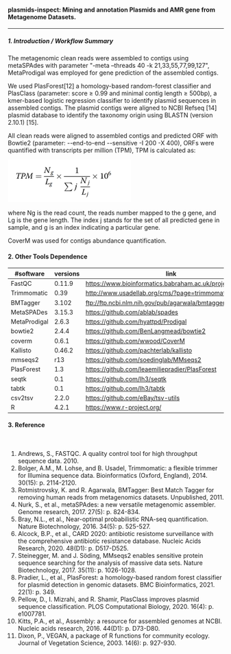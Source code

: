 ####  plasmids-inspect: Mining and annotation Plasmids and AMR gene from Metagenome Datasets.

<hr>

##### 1. **Introduction / Workflow Summary**

The metagenomic clean reads were assembled to contigs using metaSPAdes with parameter "-meta –threads 40 -k 21,33,55,77,99,127", MetaProdigal was employed for gene prediction of the assembled contigs. 

We used PlasForest[12] a homology-based random-forest classifier and PlasClass (parameter: score ≥ 0.99 and minimal contig length ≥ 500bp), a kmer-based  logistic regression classifier to identify plasmid sequences in assembled contigs. The plasmid contigs were aligned to NCBI Refseq [14] plasmid database to identify the taxonomy origin using BLASTN (version 2.10.1) [15]. 

All clean reads were aligned to assembled contigs and predicted ORF with Bowtie2 (parameter: --end-to-end --sensitive -I 200 -X 400), ORFs were quantified with transcripts per million (TPM), TPM is calculated as:

![TPM](./images/TPM.png)

where Ng is the read count, the reads number mapped to the g gene, and Lg is the gene length. The index j stands for the set of all predicted gene in sample, and g is an index indicating a particular gene.

CoverM was used for contigs abundance quantification.


#### 2. **Other Tools Dependence**

| #software    	| versions 	| link                                                       	|
|--------------	|----------	|------------------------------------------------------------	|
| FastQC       	| 0.11.9   	| https://www.bioinformatics.babraham.ac.uk/projects/fastqc/ 	|
| Trimmomatic  	| 0.39     	| http://www.usadellab.org/cms/?page=trimmomatic             	|
| BMTagger     	| 3.102    	| ftp://ftp.ncbi.nlm.nih.gov/pub/agarwala/bmtagger/          	|
| MetaSPADes   	| 3.15.3   	| https://github.com/ablab/spades                            	|
| MetaProdigal 	| 2.6.3    	| https://github.com/hyattpd/Prodigal                        	|
| bowtie2      	| 2.4.4    	| https://github.com/BenLangmead/bowtie2                     	|
| coverm     	| 0.6.1   	| https://github.com/wwood/CoverM                            	|
| Kallisto     	| 0.46.2   	| https://github.com/pachterlab/kallisto                        |
| mmseqs2      	| r13      	| https://github.com/soedinglab/MMseqs2                      	|
| PlasForest   	| 1.3      	| https://github.com/leaemiliepradier/PlasForest             	|
| seqtk    	    | 0.1      	| https://github.com/lh3/seqtk                              	|
| tabtk      	| 0.1      	| https://github.com/lh3/tabtk                              	|
| csv2tsv    	| 2.2.0   	| https://github.com/eBay/tsv-utils                           	|
| R    			| 4.2.1    	| https://www.r-project.org/                                 	|

#### 3. **Reference**

<br/>

1.	Andrews, S., FASTQC. A quality control tool for high throughput sequence data. 2010.
2.	Bolger, A.M., M. Lohse, and B. Usadel, Trimmomatic: a flexible trimmer for Illumina sequence data. Bioinformatics (Oxford, England), 2014. 30(15): p. 2114-2120.
3.	Rotmistrovsky, K. and R. Agarwala, BMTagger: Best Match Tagger for removing human reads from metagenomics datasets. Unpublished, 2011.
4.	Nurk, S., et al., metaSPAdes: a new versatile metagenomic assembler. Genome research, 2017. 27(5): p. 824-834.
5.	Bray, N.L., et al., Near-optimal probabilistic RNA-seq quantification. Nature Biotechnology, 2016. 34(5): p. 525-527.
6.	Alcock, B.P., et al., CARD 2020: antibiotic resistome surveillance with the comprehensive antibiotic resistance database. Nucleic Acids Research, 2020. 48(D1): p. D517-D525.
7.	Steinegger, M. and J. Söding, MMseqs2 enables sensitive protein sequence searching for the analysis of massive data sets. Nature Biotechnology, 2017. 35(11): p. 1026-1028.
8.	Pradier, L., et al., PlasForest: a homology-based random forest classifier for plasmid detection in genomic datasets. BMC Bioinformatics, 2021. 22(1): p. 349.
9.	Pellow, D., I. Mizrahi, and R. Shamir, PlasClass improves plasmid sequence classification. PLOS Computational Biology, 2020. 16(4): p. e1007781.
10.	Kitts, P.A., et al., Assembly: a resource for assembled genomes at NCBI. Nucleic acids research, 2016. 44(D1): p. D73-D80.
11.	Dixon, P., VEGAN, a package of R functions for community ecology. Journal of Vegetation Science, 2003. 14(6): p. 927-930.
